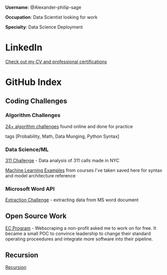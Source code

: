 **Username**: @Alexander-philip-sage

**Occupation**: Data Scientist looking for work 

**Specialty**: Data Science Deployment

# LinkedIn
[Check out my CV and professional certifications](https://www.linkedin.com/in/alexanderpsage/)

# GitHub Index

## Coding Challenges
### Algorithm Challenges
[24+ algorithm challenges](https://github.com/Alexander-philip-sage/algorithm_challenges) found online and done for practice

tags [Probability, Math, Data Munging, Python Syntax]
### Data Science/ML
[311 Challenge](https://github.com/Alexander-philip-sage/311_challenge) - Data analysis of 311 calls made in NYC

[Machine Learning Examples](https://github.com/Alexander-philip-sage/machine_learning_examples) from courses I've taken saved here for syntax and model architecture reference
### Microsoft Word API
[Extraction Challenge](https://github.com/Alexander-philip-sage/extraction_challenge) - extracting data from MS word document

## Open Source Work
[EC Program](https://github.com/Alexander-philip-sage/ecprogram) - Webscraping a non-profit asked me to work on for free. It became a small POC to convince leadership to change their standard operating proceedures and integrate more software into their pipeline.

## Recursion
[Recursion](https://github.com/Alexander-philip-sage/Alexander-philip-sage)

